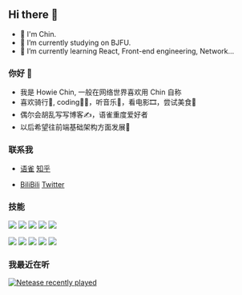 ## Hi there 👋
- 🧊 I'm Chin.
- 🏫 I’m currently studying on BJFU.
- 🏃 I’m currently learning React, Front-end engineering, Network... 
### 你好 👋
- 我是 Howie Chin, 一般在网络世界喜欢用 Chin 自称
- 喜欢骑行🚴, coding👨‍💻，听音乐🎵，看电影🎞️，尝试美食🥘
- 偶尔会胡乱写写博客✍️，语雀重度爱好者
- 以后希望往前端基础架构方面发展🚧

### 联系我

- [语雀](https://www.yuque.com/whale2002)    [知乎](https://www.zhihu.com/people/whale2002)    

- [BiliBili](https://space.bilibili.com/401694598) [Twitter](https://twitter.com/HowieChin2)

### 技能
<div>
  <img src="https://img.shields.io/badge/-JavaScript-f6da1c?style=flat&logo=javascript&logoColor=white">
  <img src="https://img.shields.io/badge/-React-00b4ce?style=flat&logo=react&logoColor=white">
  <img src="https://img.shields.io/badge/-Vue-46b882?style=flat&logo=vue.js&logoColor=white">
  <img src="https://img.shields.io/badge/-Next-black?style=flat&logo=next.js&logoColor=white">
  <img src="https://img.shields.io/badge/-Node.js-3C873A?style=flat&logo=Node.js&logoColor=white">
</div>
<p></p>
<div>
  <img src="https://img.shields.io/badge/-Git-ee462c?style=flat&logo=git&logoColor=white">
  <img src="https://img.shields.io/badge/-Webpack-%232C3A42?style=flat-square&logo=webpack">
  <img src="https://img.shields.io/badge/-Vite-81A3F9?style=flat-square&logo=vite&logoColor=white" />
  <img src="https://img.shields.io/badge/Redux-593D88?style=flat-square&amp;logo=redux&amp;logoColor=white">
  <img src="https://img.shields.io/badge/Tailwind_CSS-38B2AC?style=flat-square&amp;logo=tailwind-css&amp;logoColor=white">
</div>

### 我最近在听

[![Netease recently played](https://netease-recent-profile.vercel.app/?id=1758301675&show_percent=1)](https://netease-recent-profile.vercel.app/?id=1758301675&show_percent=1)

